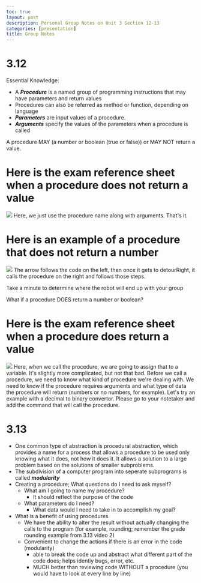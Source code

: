 ```yaml
---
toc: true
layout: post
description: Personal Group Notes on Unit 3 Section 12-13
categories: [presentation]
title: Group Notes 
---
```

# 3.12

Essential Knowledge: 
- A ***Procedure*** is a named group of programming instructions that may have parameters and return values 
- Procedures can also be referred as method or function, depending on language
- ***Parameters*** are input values of a procedure. 
- ***Arguments*** specify the values of the parameters when a procedure is called

A procedure MAY (a number or boolean (true or false)) or MAY NOT return a value. 

# Here is the exam reference sheet when a procedure does not return a value
![]({{site.baseurl}}/images/refsheet1.png)
Here, we just use the procedure name along with arguments. That's it. 

# Here is an example of a procedure that does not return a number
![]({{site.baseurl}}/images/ex1.png)
The arrow follows the code on the left, then once it gets to detourRight, it calls the procedure on the right and follows those steps. 

Take a minute to determine where the robot will end up with your group

What if a procedure DOES return a number or boolean?

# Here is the exam reference sheet when a procedure does return a value
![]({{site.baseurl}}/images/refsheet2.png)
Here, when we call the procedure, we are going to assign that to a variable. It's slightly more complicated, but not that bad. Before we call a procedure, we need to know what kind of procedure we're dealing with. We need to know if the procedure requires arguments and what type of data the procedure will return (numbers or no numbers, for example). Let's try an example with a decimal to binary convertor. Please go to your notetaker and add the command that will call the procedure. 















# 3.13
- One common type of abstraction is procedural abstraction, which provides a name for a process that allows a procedure to be used only knowing what it does, not how it does it. It allows a solution to a large problem based on the solutions of smaller subproblems. 
- The subdivision of a computer program into seperate subprograms is called ***modularity***
-  Creating a procedure; What questions do I need to ask myself? 
    - What am I going to name my procedure? 
        - It should reflect the purpose of the code
    - What parameters do I need?
        - What data would I need to take in to accomplish my goal?
- What is a benefit of using procedures
    - We have the ability to alter the result without actually changing the calls to the program (for example, rounding; remember the grade rounding example from 3.13 video 2)
    - Convenient to change the actions if there is an error in the code (modularity)
        - able to break the code up and abstract what different part of the code does; helps identiy bugs, error, etc. 
        - MUCH better than reviewing code WITHOUT a procedure (you would have to look at every line by line)